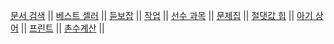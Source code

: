[문서 검색](https://www.acmicpc.net/problem/1543)   ||
[베스트 셀러](https://www.acmicpc.net/problem/1302)   ||
[듣보잡](https://www.acmicpc.net/problem/1764)   ||
[작업](https://www.acmicpc.net/problem/2056)   ||
[선수 과목](https://www.acmicpc.net/problem/14567)   ||
[문제집](https://www.acmicpc.net/problem/1766)   ||
[절댓값 힙](https://www.acmicpc.net/problem/11286)   ||
[아기 상어](https://www.acmicpc.net/problem/16236)   ||
[프린트](https://www.acmicpc.net/problem/1966)   ||
[촌수계산](https://www.acmicpc.net/problem/2644)   ||
